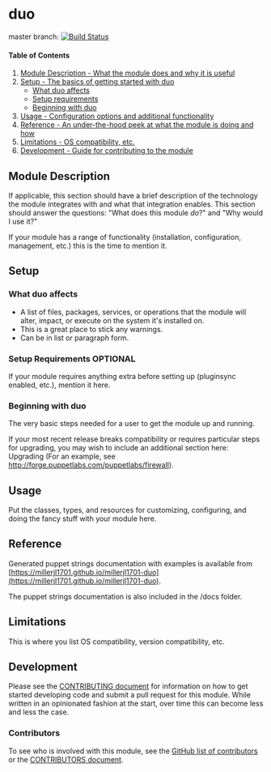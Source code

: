 # duo

master branch: [![Build Status](https://secure.travis-ci.org/millerjl1701/millerjl1701-duo.png?branch=master)](http://travis-ci.org/millerjl1701/millerjl1701-duo)

#### Table of Contents

1. [Module Description - What the module does and why it is useful](#module-description)
1. [Setup - The basics of getting started with duo](#setup)
    * [What duo affects](#what-duo-affects)
    * [Setup requirements](#setup-requirements)
    * [Beginning with duo](#beginning-with-duo)
1. [Usage - Configuration options and additional functionality](#usage)
1. [Reference - An under-the-hood peek at what the module is doing and how](#reference)
1. [Limitations - OS compatibility, etc.](#limitations)
1. [Development - Guide for contributing to the module](#development)

## Module Description

If applicable, this section should have a brief description of the technology the module integrates with and what that integration enables. This section should answer the questions: "What does this module *do*?" and "Why would I use it?"

If your module has a range of functionality (installation, configuration, management, etc.) this is the time to mention it.

## Setup

### What duo affects

* A list of files, packages, services, or operations that the module will alter, impact, or execute on the system it's installed on.
* This is a great place to stick any warnings.
* Can be in list or paragraph form.

### Setup Requirements **OPTIONAL**

If your module requires anything extra before setting up (pluginsync enabled, etc.), mention it here.

### Beginning with duo

The very basic steps needed for a user to get the module up and running.

If your most recent release breaks compatibility or requires particular steps for upgrading, you may wish to include an additional section here: Upgrading (For an example, see http://forge.puppetlabs.com/puppetlabs/firewall).

## Usage

Put the classes, types, and resources for customizing, configuring, and doing the fancy stuff with your module here.

## Reference

Generated puppet strings documentation with examples is available from [https://millerjl1701.github.io/millerjl1701-duo](https://millerjl1701.github.io/millerjl1701-duo).

The puppet strings documentation is also included in the /docs folder.

## Limitations

This is where you list OS compatibility, version compatibility, etc.

## Development

Please see the [CONTRIBUTING document](CONTRIBUTING.md) for information on how to get started developing code and submit a pull request for this module. While written in an opinionated fashion at the start, over time this can become less and less the case.

### Contributors

To see who is involved with this module, see the [GitHub list of contributors](https://github.com/millerjl1701/millerjl1701-duo/graphs/contributors) or the [CONTRIBUTORS document](CONTRIBUTORS).
